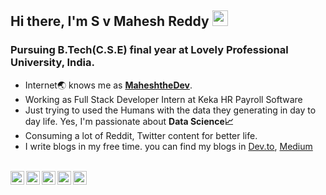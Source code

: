 
## Hi there, I'm S v Mahesh Reddy <img src="https://media.giphy.com/media/hvRJCLFzcasrR4ia7z/giphy.gif" width="25px">
### Pursuing B.Tech(C.S.E) final year at Lovely Professional University, India.
* Internet🌏 knows me as [**MaheshtheDev**](https://www.google.com/search?q=maheshthedev). 
* Working as Full Stack Developer Intern at Keka HR Payroll Software
* Just trying to used the Humans with the data they generating in day to day life. Yes, I'm passionate about **Data Science📈**
* Consuming a lot of Reddit, Twitter content for better life.
* I write blogs in my free time. you can find my blogs in [Dev.to](https://dev.to/maheshthedev), [Medium](https://medium.com/@maheshthedev)

<br />
<a href="https://twitter.com/maheshthedev">
  <img align="left" alt="Mahesh Sv| Twitter" width="22px" src="https://www.flaticon.com/svg/vstatic/svg/725/725311.svg?token=exp=1620982858~hmac=6077d2ec73b5b5197c5644f164704ece" />
</a>
<a href="https://www.linkedin.com/in/maheshthedev/">
  <img align="left" alt="Linkedin" width="22px" src="https://www.flaticon.com/svg/vstatic/svg/725/725337.svg?token=exp=1620982896~hmac=892e827273aff985df8601866f9f8c8e" />
</a>
<a href="https://www.instagram.com/maheshthedev/">
  <img align="left" alt="Instagram" width="22px" src="https://www.flaticon.com/svg/vstatic/svg/725/725278.svg?token=exp=1620983282~hmac=1ec137a63e1882411b59587dd0c00d82" />
</a>
<a href="https://www.reddit.com/user/MaheshtheDev">
  <img align="left" alt="Reddit" width="22px" src="https://www.flaticon.com/premium-icon/icons/svg/2504/2504934.svg" />
</a>
<a href="https://medium.com/@maheshthedev">
  <img align="left" alt="Medium" src="https://www.flaticon.com/premium-icon/icons/svg/2504/2504925.svg" alt="Mahesh Sv's Medium Profile" width="22px">
</a>
<br />

<!-- BLOG-POST-LIST:START -->
<!-- BLOG-POST-LIST:END -->
